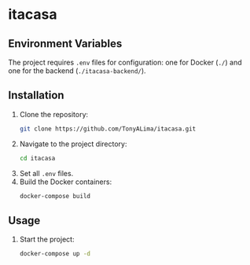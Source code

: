 # itacasa

## Environment Variables
The project requires `.env` files for configuration: one for Docker (`./`) and one for the backend (`./itacasa-backend/`).

## Installation
1. Clone the repository:
    ```bash
    git clone https://github.com/TonyALima/itacasa.git
    ```
2. Navigate to the project directory:
    ```bash
    cd itacasa
    ```
3. Set all `.env` files.
4. Build the Docker containers:
    ```bash
    docker-compose build
    ```

## Usage
1. Start the project:
    ```bash
    docker-compose up -d
    ```